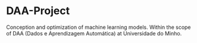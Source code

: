 # DAA-Project
Conception and optimization of machine learning models. Within the scope of DAA (Dados e Aprendizagem Automática) at Universidade do Minho.
